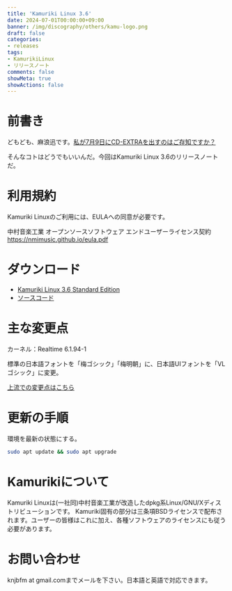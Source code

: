 ```yaml
---
title: 'Kamuriki Linux 3.6'
date: 2024-07-01T00:00:00+09:00
banner: /img/discography/others/kamu-logo.png
draft: false
categories:
- releases
tags:
- KamurikiLinux
- リリースノート
comments: false
showMeta: true
showActions: false
---
```


# 前書き
どもども、麻浪迅です。[私が7月9日にCD-EXTRAを出すのはご存知ですか？](/nr/nrch-1)

そんなコトはどうでもいいんだ。今回はKamuriki Linux 3.6のリリースノートだ。

# 利用規約
Kamuriki Linuxのご利用には、EULAへの同意が必要です。

中村音楽工業 オープンソースソフトウェア エンドユーザーライセンス契約 https://nmimusic.github.io/eula.pdf

# ダウンロード
- [Kamuriki Linux 3.6 Standard Edition](https://sourceforge.net/projects/kamurikilinux/files/iso/cheetah/3.6/kamuriki-standard-3.6-amd64.hybrid.iso)
- [ソースコード](https://sourceforge.net/projects/kamurikilinux/files/iso/cheetah/3.6/kamuriki-3.6.tar.gz)

# 主な変更点
カーネル：Realtime 6.1.94-1

標準の日本語フォントを「梅ゴシック」「梅明朝」に、日本語UIフォントを「VLゴシック」に変更。

[上流での変更点はこちら](https://www.debian.org/News/2024/20240629)

# 更新の手順
環境を最新の状態にする。
```bash
sudo apt update && sudo apt upgrade
```

# Kamurikiについて
Kamuriki Linuxは(一社同)中村音楽工業が改造したdpkg系Linux/GNU/Xディストリビューションです。
Kamuriki固有の部分は三条項BSDライセンスで配布されます。ユーザーの皆様はこれに加え、各種ソフトウェアのライセンスにも従う必要があります。

# お問い合わせ
knjbfm at gmail.comまでメールを下さい。日本語と英語で対応できます。 
